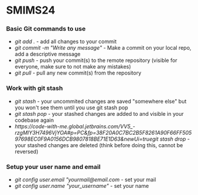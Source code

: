 # SMIMS24

### Basic Git commands to use
<ul>
  <li><i>git add .</i> - add all changes to your commit</li>
  <li><i>git commit -m "Write any message"</i> - Make a commit on your local repo, add a descriptive message</li>
  <li><i>git push</i> - push your commit(s) to the remote repository (visible for everyone, make sure to not make any mistakes)</li>
  <li><i>git pull</i> - pull any new commit(s) from the repository</li>
</ul>

### Work with git stash
<ul>
  <li><i>git stash</i> - your uncommited changes are saved "somewhere else" but you won't see them until you use git stash pop</li>
  <li><i>git stash pop</i> - your stashed changes are added to and visible in your codebase again</li>
  <li><i>https://code-with-me.global.jetbrains.com/VV5_-rzgMIY3H7496VjYOA#p=PC&fp=38F20A0C7BC2B5F8261A90F66FF50597698EC0F9A0156DCB9807818BE71E1D63&newUi=truegit stash drop</i> - your stashed changes are deleted (think before doing this, cannot be reversed)</li>
</ul>

### Setup your user name and email
<ul>
  <li><i>git config user.email "yourmail@email.com</i> - set your mail</li>
  <li><i>git config user.name "your_username"</i> - set your name</li>
</ul>
